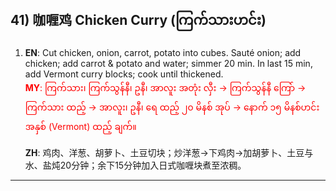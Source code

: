 ## 41) 咖喱鸡 Chicken Curry (ကြက်သားဟင်း)

1. **EN**: Cut chicken, onion, carrot, potato into cubes. Sauté onion; add chicken; add carrot & potato and water; simmer 20 min. In last 15 min, add Vermont curry blocks; cook until thickened.  
<span style="color:red">   **MY**: ကြက်သား၊ ကြက်သွန်နီ၊ ဥနီ၊ အာလူး အတုံး လှီး → ကြက်သွန်နီ ကြော် → ကြက်သား ထည့် → အာလူး၊ ဥနီ၊ ရေ ထည့် ၂၀ မိနစ် အုပ် → နောက် ၁၅ မိနစ်ဟင်းအနှစ် (Vermont) ထည့် ချက်။  </span>

   **ZH**: 鸡肉、洋葱、胡萝卜、土豆切块；炒洋葱→下鸡肉→加胡萝卜、土豆与水、盐炖20分钟；余下15分钟加入日式咖喱块煮至浓稠。

---

<a id="r42"></a>
